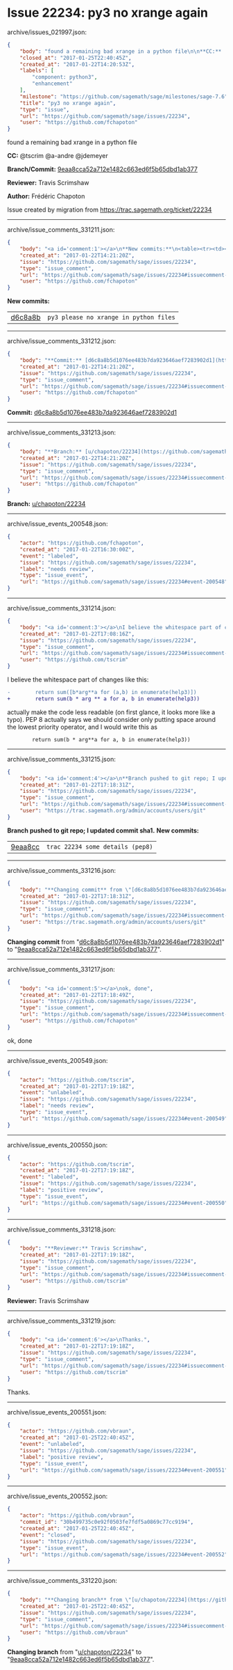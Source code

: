 # Issue 22234: py3 no xrange again

archive/issues_021997.json:
```json
{
    "body": "found a remaining bad xrange in a python file\n\n**CC:**  @tscrim @a-andre @jdemeyer\n\n**Branch/Commit:** [9eaa8cca52a712e1482c663ed6f5b65dbd1ab377](https://github.com/sagemath/sagetrac-mirror/commit/9eaa8cca52a712e1482c663ed6f5b65dbd1ab377)\n\n**Reviewer:** Travis Scrimshaw\n\n**Author:** Fr\u00e9d\u00e9ric Chapoton\n\nIssue created by migration from https://trac.sagemath.org/ticket/22234\n\n",
    "closed_at": "2017-01-25T22:40:45Z",
    "created_at": "2017-01-22T14:20:53Z",
    "labels": [
        "component: python3",
        "enhancement"
    ],
    "milestone": "https://github.com/sagemath/sage/milestones/sage-7.6",
    "title": "py3 no xrange again",
    "type": "issue",
    "url": "https://github.com/sagemath/sage/issues/22234",
    "user": "https://github.com/fchapoton"
}
```
found a remaining bad xrange in a python file

**CC:**  @tscrim @a-andre @jdemeyer

**Branch/Commit:** [9eaa8cca52a712e1482c663ed6f5b65dbd1ab377](https://github.com/sagemath/sagetrac-mirror/commit/9eaa8cca52a712e1482c663ed6f5b65dbd1ab377)

**Reviewer:** Travis Scrimshaw

**Author:** Frédéric Chapoton

Issue created by migration from https://trac.sagemath.org/ticket/22234





---

archive/issue_comments_331211.json:
```json
{
    "body": "<a id='comment:1'></a>\n**New commits:**\n<table><tr><td><a href=\"https://github.com/sagemath/sagetrac-mirror/commit/d6c8a8b5d1076ee483b7da923646aef7283902d1\">d6c8a8b</a></td><td><code>py3 please no xrange in python files</code></td></tr></table>\n",
    "created_at": "2017-01-22T14:21:20Z",
    "issue": "https://github.com/sagemath/sage/issues/22234",
    "type": "issue_comment",
    "url": "https://github.com/sagemath/sage/issues/22234#issuecomment-331211",
    "user": "https://github.com/fchapoton"
}
```

<a id='comment:1'></a>
**New commits:**
<table><tr><td><a href="https://github.com/sagemath/sagetrac-mirror/commit/d6c8a8b5d1076ee483b7da923646aef7283902d1">d6c8a8b</a></td><td><code>py3 please no xrange in python files</code></td></tr></table>




---

archive/issue_comments_331212.json:
```json
{
    "body": "**Commit:** [d6c8a8b5d1076ee483b7da923646aef7283902d1](https://github.com/sagemath/sagetrac-mirror/commit/d6c8a8b5d1076ee483b7da923646aef7283902d1)",
    "created_at": "2017-01-22T14:21:20Z",
    "issue": "https://github.com/sagemath/sage/issues/22234",
    "type": "issue_comment",
    "url": "https://github.com/sagemath/sage/issues/22234#issuecomment-331212",
    "user": "https://github.com/fchapoton"
}
```

**Commit:** [d6c8a8b5d1076ee483b7da923646aef7283902d1](https://github.com/sagemath/sagetrac-mirror/commit/d6c8a8b5d1076ee483b7da923646aef7283902d1)



---

archive/issue_comments_331213.json:
```json
{
    "body": "**Branch:** [u/chapoton/22234](https://github.com/sagemath/sagetrac-mirror/tree/u/chapoton/22234)",
    "created_at": "2017-01-22T14:21:20Z",
    "issue": "https://github.com/sagemath/sage/issues/22234",
    "type": "issue_comment",
    "url": "https://github.com/sagemath/sage/issues/22234#issuecomment-331213",
    "user": "https://github.com/fchapoton"
}
```

**Branch:** [u/chapoton/22234](https://github.com/sagemath/sagetrac-mirror/tree/u/chapoton/22234)



---

archive/issue_events_200548.json:
```json
{
    "actor": "https://github.com/fchapoton",
    "created_at": "2017-01-22T16:30:00Z",
    "event": "labeled",
    "issue": "https://github.com/sagemath/sage/issues/22234",
    "label": "needs review",
    "type": "issue_event",
    "url": "https://github.com/sagemath/sage/issues/22234#event-200548"
}
```



---

archive/issue_comments_331214.json:
```json
{
    "body": "<a id='comment:3'></a>\nI believe the whitespace part of changes like this:\n\n```diff\n-        return sum([b*arg**a for (a,b) in enumerate(help3)])\n+        return sum(b * arg ** a for a, b in enumerate(help3))\n```\nactually make the code less readable (on first glance, it looks more like a typo). PEP 8 actually says we should consider only putting space around the lowest priority operator, and I would write this as\n\n```\n        return sum(b * arg**a for a, b in enumerate(help3))\n```",
    "created_at": "2017-01-22T17:08:16Z",
    "issue": "https://github.com/sagemath/sage/issues/22234",
    "type": "issue_comment",
    "url": "https://github.com/sagemath/sage/issues/22234#issuecomment-331214",
    "user": "https://github.com/tscrim"
}
```

<a id='comment:3'></a>
I believe the whitespace part of changes like this:

```diff
-        return sum([b*arg**a for (a,b) in enumerate(help3)])
+        return sum(b * arg ** a for a, b in enumerate(help3))
```
actually make the code less readable (on first glance, it looks more like a typo). PEP 8 actually says we should consider only putting space around the lowest priority operator, and I would write this as

```
        return sum(b * arg**a for a, b in enumerate(help3))
```



---

archive/issue_comments_331215.json:
```json
{
    "body": "<a id='comment:4'></a>\n**Branch pushed to git repo; I updated commit sha1.** **New commits:**\n<table><tr><td><a href=\"https://github.com/sagemath/sagetrac-mirror/commit/9eaa8cca52a712e1482c663ed6f5b65dbd1ab377\">9eaa8cc</a></td><td><code>trac 22234 some details (pep8)</code></td></tr></table>\n",
    "created_at": "2017-01-22T17:18:31Z",
    "issue": "https://github.com/sagemath/sage/issues/22234",
    "type": "issue_comment",
    "url": "https://github.com/sagemath/sage/issues/22234#issuecomment-331215",
    "user": "https://trac.sagemath.org/admin/accounts/users/git"
}
```

<a id='comment:4'></a>
**Branch pushed to git repo; I updated commit sha1.** **New commits:**
<table><tr><td><a href="https://github.com/sagemath/sagetrac-mirror/commit/9eaa8cca52a712e1482c663ed6f5b65dbd1ab377">9eaa8cc</a></td><td><code>trac 22234 some details (pep8)</code></td></tr></table>




---

archive/issue_comments_331216.json:
```json
{
    "body": "**Changing commit** from \"[d6c8a8b5d1076ee483b7da923646aef7283902d1](https://github.com/sagemath/sagetrac-mirror/commit/d6c8a8b5d1076ee483b7da923646aef7283902d1)\" to \"[9eaa8cca52a712e1482c663ed6f5b65dbd1ab377](https://github.com/sagemath/sagetrac-mirror/commit/9eaa8cca52a712e1482c663ed6f5b65dbd1ab377)\".",
    "created_at": "2017-01-22T17:18:31Z",
    "issue": "https://github.com/sagemath/sage/issues/22234",
    "type": "issue_comment",
    "url": "https://github.com/sagemath/sage/issues/22234#issuecomment-331216",
    "user": "https://trac.sagemath.org/admin/accounts/users/git"
}
```

**Changing commit** from "[d6c8a8b5d1076ee483b7da923646aef7283902d1](https://github.com/sagemath/sagetrac-mirror/commit/d6c8a8b5d1076ee483b7da923646aef7283902d1)" to "[9eaa8cca52a712e1482c663ed6f5b65dbd1ab377](https://github.com/sagemath/sagetrac-mirror/commit/9eaa8cca52a712e1482c663ed6f5b65dbd1ab377)".



---

archive/issue_comments_331217.json:
```json
{
    "body": "<a id='comment:5'></a>\nok, done",
    "created_at": "2017-01-22T17:18:49Z",
    "issue": "https://github.com/sagemath/sage/issues/22234",
    "type": "issue_comment",
    "url": "https://github.com/sagemath/sage/issues/22234#issuecomment-331217",
    "user": "https://github.com/fchapoton"
}
```

<a id='comment:5'></a>
ok, done



---

archive/issue_events_200549.json:
```json
{
    "actor": "https://github.com/tscrim",
    "created_at": "2017-01-22T17:19:18Z",
    "event": "unlabeled",
    "issue": "https://github.com/sagemath/sage/issues/22234",
    "label": "needs review",
    "type": "issue_event",
    "url": "https://github.com/sagemath/sage/issues/22234#event-200549"
}
```



---

archive/issue_events_200550.json:
```json
{
    "actor": "https://github.com/tscrim",
    "created_at": "2017-01-22T17:19:18Z",
    "event": "labeled",
    "issue": "https://github.com/sagemath/sage/issues/22234",
    "label": "positive review",
    "type": "issue_event",
    "url": "https://github.com/sagemath/sage/issues/22234#event-200550"
}
```



---

archive/issue_comments_331218.json:
```json
{
    "body": "**Reviewer:** Travis Scrimshaw",
    "created_at": "2017-01-22T17:19:18Z",
    "issue": "https://github.com/sagemath/sage/issues/22234",
    "type": "issue_comment",
    "url": "https://github.com/sagemath/sage/issues/22234#issuecomment-331218",
    "user": "https://github.com/tscrim"
}
```

**Reviewer:** Travis Scrimshaw



---

archive/issue_comments_331219.json:
```json
{
    "body": "<a id='comment:6'></a>\nThanks.",
    "created_at": "2017-01-22T17:19:18Z",
    "issue": "https://github.com/sagemath/sage/issues/22234",
    "type": "issue_comment",
    "url": "https://github.com/sagemath/sage/issues/22234#issuecomment-331219",
    "user": "https://github.com/tscrim"
}
```

<a id='comment:6'></a>
Thanks.



---

archive/issue_events_200551.json:
```json
{
    "actor": "https://github.com/vbraun",
    "created_at": "2017-01-25T22:40:45Z",
    "event": "unlabeled",
    "issue": "https://github.com/sagemath/sage/issues/22234",
    "label": "positive review",
    "type": "issue_event",
    "url": "https://github.com/sagemath/sage/issues/22234#event-200551"
}
```



---

archive/issue_events_200552.json:
```json
{
    "actor": "https://github.com/vbraun",
    "commit_id": "30b499735c0e92f0503fe7fdf5a0869c77cc9194",
    "created_at": "2017-01-25T22:40:45Z",
    "event": "closed",
    "issue": "https://github.com/sagemath/sage/issues/22234",
    "type": "issue_event",
    "url": "https://github.com/sagemath/sage/issues/22234#event-200552"
}
```



---

archive/issue_comments_331220.json:
```json
{
    "body": "**Changing branch** from \"[u/chapoton/22234](https://github.com/sagemath/sagetrac-mirror/tree/u/chapoton/22234)\" to \"[9eaa8cca52a712e1482c663ed6f5b65dbd1ab377](https://github.com/sagemath/sagetrac-mirror/commit/9eaa8cca52a712e1482c663ed6f5b65dbd1ab377)\".",
    "created_at": "2017-01-25T22:40:45Z",
    "issue": "https://github.com/sagemath/sage/issues/22234",
    "type": "issue_comment",
    "url": "https://github.com/sagemath/sage/issues/22234#issuecomment-331220",
    "user": "https://github.com/vbraun"
}
```

**Changing branch** from "[u/chapoton/22234](https://github.com/sagemath/sagetrac-mirror/tree/u/chapoton/22234)" to "[9eaa8cca52a712e1482c663ed6f5b65dbd1ab377](https://github.com/sagemath/sagetrac-mirror/commit/9eaa8cca52a712e1482c663ed6f5b65dbd1ab377)".
